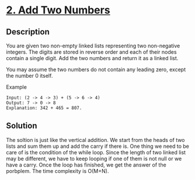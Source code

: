 # [2. Add Two Numbers](https://leetcode.com/problems/add-two-numbers)

## Description

You are given two non-empty linked lists representing two non-negative integers. The digits are stored in reverse order and each of their nodes contain a single digit. Add the two numbers and return it as a linked list.

You may assume the two numbers do not contain any leading zero, except the number 0 itself.

Example

```
Input: (2 -> 4 -> 3) + (5 -> 6 -> 4)
Output: 7 -> 0 -> 8
Explanation: 342 + 465 = 807.
```



## Solution
The soltion is just like the vertical addition. We start from the heads of two lists and sum them up and add the carry if there is. One thing we need to be care of is the condition of the while loop. Since the length of two linked list may be different, we have to keep looping if one of them is not null or we have a carry. Once the loop has finished, we get the answer of the porbplem. The time complexity is O(M+N).